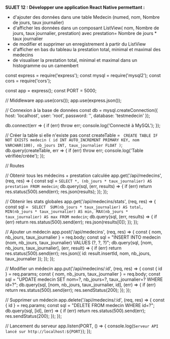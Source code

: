 **SUJET 12 : Développer une application React Native permettant :**

* d'ajouter des données dans une table Medecin (numed, nom, Nombre de jours, taux journalier)
* d'afficher les données dans un composant ListView( nom, Nombre de jours, taux journalier, prestation) avec prestation= Nombre de jours * taux journalier
* de modifier et supprimer un enregistrement à partir du ListView
* d'afficher en bas du tableau la prestation total, minimal et maximal des medecins
* de visualiser la prestation total, minimal et maximal dans un histogramme ou un camembert


const express = require('express');
const mysql = require('mysql2');
const cors = require('cors');

const app = express();
const PORT = 5000;

// Middleware
app.use(cors());
app.use(express.json());

// Connexion à la base de données
const db = mysql.createConnection({
  host: 'localhost',
  user: 'root',
  password: '',
  database: 'testmedecin'
});

db.connect(err => {
  if (err) throw err;
  console.log('Connecté à MySQL');
});

// Créer la table si elle n'existe pas
const createTable = `
CREATE TABLE IF NOT EXISTS medecin (
  id INT AUTO_INCREMENT PRIMARY KEY,
  nom VARCHAR(100),
  nb_jours INT,
  taux_journalier FLOAT
)`;
db.query(createTable, err => {
  if (err) throw err;
  console.log('Table vérifiée/créée');
});

// Routes

// Obtenir tous les médecins + prestation calculée
app.get('/api/medecins', (req, res) => {
  const sql = `SELECT *, (nb_jours * taux_journalier) AS prestation FROM medecin`;
  db.query(sql, (err, results) => {
    if (err) return res.status(500).send(err);
    res.json(results);
  });
});

// Obtenir les stats globales
app.get('/api/medecins/stats', (req, res) => {
  const sql = `
    SELECT 
      SUM(nb_jours * taux_journalier) AS total,
      MIN(nb_jours * taux_journalier) AS min,
      MAX(nb_jours * taux_journalier) AS max
    FROM medecin`;
  db.query(sql, (err, results) => {
    if (err) return res.status(500).send(err);
    res.json(results[0]);
  });
});

// Ajouter un médecin
app.post('/api/medecins', (req, res) => {
  const { nom, nb_jours, taux_journalier } = req.body;
  const sql = "INSERT INTO medecin (nom, nb_jours, taux_journalier) VALUES (?, ?, ?)";
  db.query(sql, [nom, nb_jours, taux_journalier], (err, result) => {
    if (err) return res.status(500).send(err);
    res.json({ id: result.insertId, nom, nb_jours, taux_journalier });
  });
});

// Modifier un médecin
app.put('/api/medecins/:id', (req, res) => {
  const { id } = req.params;
  const { nom, nb_jours, taux_journalier } = req.body;
  const sql = "UPDATE medecin SET nom=?, nb_jours=?, taux_journalier=? WHERE id=?";
  db.query(sql, [nom, nb_jours, taux_journalier, id], (err) => {
    if (err) return res.status(500).send(err);
    res.sendStatus(200);
  });
});

// Supprimer un médecin
app.delete('/api/medecins/:id', (req, res) => {
  const { id } = req.params;
  const sql = "DELETE FROM medecin WHERE id=?";
  db.query(sql, [id], (err) => {
    if (err) return res.status(500).send(err);
    res.sendStatus(200);
  });
});

// Lancement du serveur
app.listen(PORT, () => {
  console.log(`Serveur API lancé sur http://localhost:${PORT}`);
});

